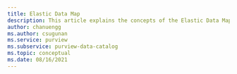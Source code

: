 ```yaml
---
title: Elastic Data Map
description: This article explains the concepts of the Elastic Data Map in Azure Purview
author: chanuengg
ms.author: csugunan
ms.service: purview
ms.subservice: purview-data-catalog
ms.topic: conceptual
ms.date: 08/16/2021
---
```

